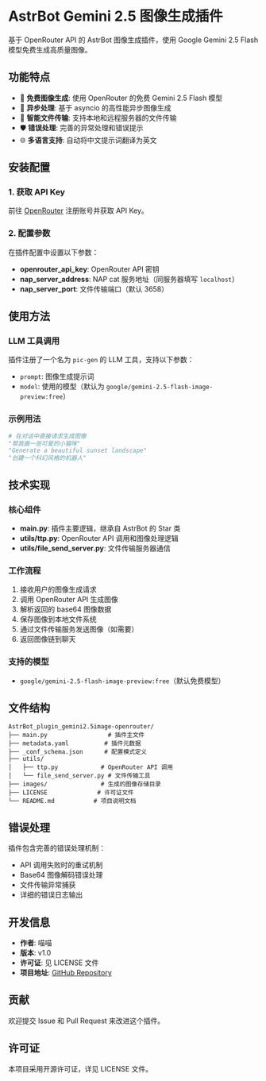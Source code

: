 # AstrBot Gemini 2.5 图像生成插件

基于 OpenRouter API 的 AstrBot 图像生成插件，使用 Google Gemini 2.5 Flash 模型免费生成高质量图像。

## 功能特点

- 🎨 **免费图像生成**: 使用 OpenRouter 的免费 Gemini 2.5 Flash 模型
- 🚀 **异步处理**: 基于 asyncio 的高性能异步图像生成
- 🔗 **智能文件传输**: 支持本地和远程服务器的文件传输
- 🛡️ **错误处理**: 完善的异常处理和错误提示
- 🌐 **多语言支持**: 自动将中文提示词翻译为英文

## 安装配置

### 1. 获取 API Key

前往 [OpenRouter](https://openrouter.ai/) 注册账号并获取 API Key。

### 2. 配置参数

在插件配置中设置以下参数：

- **openrouter_api_key**: OpenRouter API 密钥
- **nap_server_address**: NAP cat 服务地址（同服务器填写 `localhost`）
- **nap_server_port**: 文件传输端口（默认 3658）

## 使用方法

### LLM 工具调用

插件注册了一个名为 `pic-gen` 的 LLM 工具，支持以下参数：

- `prompt`: 图像生成提示词
- `model`: 使用的模型（默认为 `google/gemini-2.5-flash-image-preview:free`）

### 示例用法

```python
# 在对话中直接请求生成图像
"帮我画一张可爱的小猫咪"
"Generate a beautiful sunset landscape"
"创建一个科幻风格的机器人"
```

## 技术实现

### 核心组件

- **main.py**: 插件主要逻辑，继承自 AstrBot 的 Star 类
- **utils/ttp.py**: OpenRouter API 调用和图像处理逻辑
- **utils/file_send_server.py**: 文件传输服务器通信

### 工作流程

1. 接收用户的图像生成请求
2. 调用 OpenRouter API 生成图像
3. 解析返回的 base64 图像数据
4. 保存图像到本地文件系统
5. 通过文件传输服务发送图像（如需要）
6. 返回图像链到聊天

### 支持的模型

- `google/gemini-2.5-flash-image-preview:free`（默认免费模型）

## 文件结构

```
AstrBot_plugin_gemini2.5image-openrouter/
├── main.py                 # 插件主文件
├── metadata.yaml          # 插件元数据
├── _conf_schema.json      # 配置模式定义
├── utils/
│   ├── ttp.py            # OpenRouter API 调用
│   └── file_send_server.py # 文件传输工具
├── images/               # 生成的图像存储目录
├── LICENSE              # 许可证文件
└── README.md           # 项目说明文档
```

## 错误处理

插件包含完善的错误处理机制：

- API 调用失败时的重试机制
- Base64 图像解码错误处理
- 文件传输异常捕获
- 详细的错误日志输出

## 开发信息

- **作者**: 喵喵
- **版本**: v1.0
- **许可证**: 见 LICENSE 文件
- **项目地址**: [GitHub Repository](https://github.com/miaoxutao123/AstrBot_plugin_gemini2.5image-openrouter)

## 贡献

欢迎提交 Issue 和 Pull Request 来改进这个插件。

## 许可证

本项目采用开源许可证，详见 LICENSE 文件。